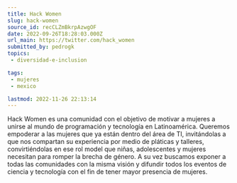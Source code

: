```yaml
---
title: Hack Women
slug: hack-women
source_id: recCLZmBkrpAzwgOF
date: 2022-09-26T18:28:03.000Z
url_main: https://twitter.com/hack_women
submitted_by: pedrogk
topics: 
 - diversidad-e-inclusion

tags: 
 - mujeres
 - mexico

lastmod: 2022-11-26 22:13:14
---
```


Hack Women es una comunidad con el objetivo de motivar a mujeres a unirse al mundo de programación y tecnología en Latinoamérica. Queremos empoderar a las mujeres que ya están dentro del área de TI, invitándolas a que nos compartan su experiencia por medio de pláticas y talleres, convirtiéndolas en ese rol model que niñas, adolescentes y mujeres necesitan para romper la brecha de género. A su vez buscamos exponer a todas las comunidades con la misma visión y difundir todos los eventos de ciencia y tecnología con el fin de tener mayor presencia de mujeres.
